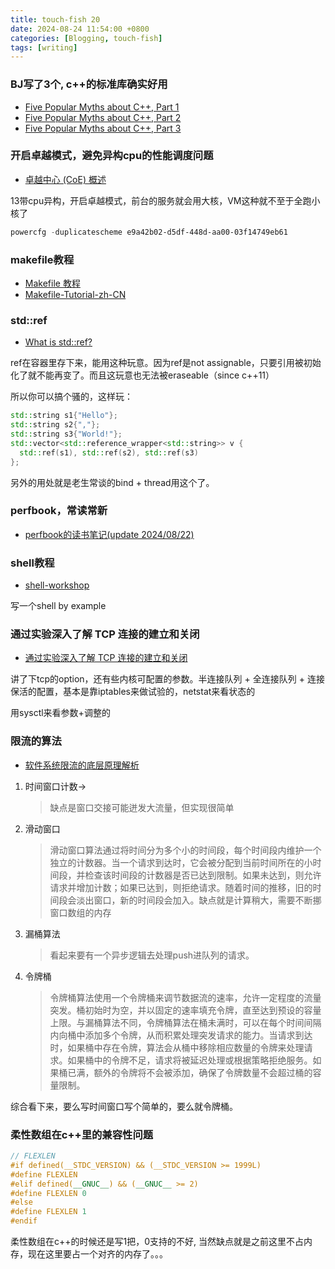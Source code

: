 ```yaml
---
title: touch-fish 20
date: 2024-08-24 11:54:00 +0800
categories: [Blogging, touch-fish]
tags: [writing]
---
```


### BJ写了3个, c++的标准库确实好用

+ [Five Popular Myths about C++, Part 1](https://isocpp.org/blog/2014/12/myths-1)
+ [Five Popular Myths about C++, Part 2](https://isocpp.org/blog/2014/12/myths-2)
+ [Five Popular Myths about C++, Part 3](https://isocpp.org/blog/2014/12/myths-3)

### 开启卓越模式，避免异构cpu的性能调度问题

+ [卓越中心 (CoE) 概述](https://learn.microsoft.com/zh-cn/power-platform/guidance/coe/overview)

13带cpu异构，开启卓越模式，前台的服务就会用大核，VM这种就不至于全跑小核了

```powershell
powercfg -duplicatescheme e9a42b02-d5df-448d-aa00-03f14749eb61
```

### makefile教程

+ [Makefile 教程](https://gavinliu6.github.io/Makefile-Tutorial-zh-CN/#/)
+ [Makefile-Tutorial-zh-CN](https://github.com/gavinliu6/Makefile-Tutorial-zh-CN)

### std::ref

+ [What is std::ref?](https://www.sandordargo.com/blog/2024/08/21/std-ref)

ref在容器里存下来，能用这种玩意。因为ref是not assignable，只要引用被初始化了就不能再变了。而且这玩意也无法被eraseable（since c++11）

所以你可以搞个骚的，这样玩：

```cpp
std::string s1{"Hello"};
std::string s2{","};
std::string s3{"World!"};
std::vector<std::reference_wrapper<std::string>> v {
  std::ref(s1), std::ref(s2), std::ref(s3)
}; 
```

另外的用处就是老生常谈的bind + thread用这个了。

### perfbook，常读常新

+ [perfbook的读书笔记(update 2024/08/22)](https://www.bluepuni.com/archives/notes-on-perfbook/)

### shell教程

+ [shell-workshop](https://github.com/kamalmarhubi/shell-workshop)

写一个shell by example

### 通过实验深入了解 TCP 连接的建立和关闭

+ [通过实验深入了解 TCP 连接的建立和关闭](https://mp.weixin.qq.com/s/OpOCIVxKF1xK-HI-E-8uRg)

讲了下tcp的option，还有些内核可配置的参数。半连接队列 + 全连接队列 + 连接保活的配置，基本是靠iptables来做试验的，netstat来看状态的

用sysctl来看参数+调整的

### 限流的算法

+ [软件系统限流的底层原理解析](https://mp.weixin.qq.com/s/EJ68f40ebapdqKTgGOG8tw)

1. 时间窗口计数->
   > 缺点是窗口交接可能迸发大流量，但实现很简单
2. 滑动窗口
   > 滑动窗口算法通过将时间分为多个小的时间段，每个时间段内维护一个独立的计数器。当一个请求到达时，它会被分配到当前时间所在的小时间段，并检查该时间段的计数器是否已达到限制。如果未达到，则允许请求并增加计数；如果已达到，则拒绝请求。随着时间的推移，旧的时间段会淡出窗口，新的时间段会加入。缺点就是计算稍大，需要不断挪窗口数组的内存
3. 漏桶算法
   > 看起来要有一个异步逻辑去处理push进队列的请求。
4. 令牌桶
   > 令牌桶算法使用一个令牌桶来调节数据流的速率，允许一定程度的流量突发。桶初始时为空，并以固定的速率填充令牌，直至达到预设的容量上限。与漏桶算法不同，令牌桶算法在桶未满时，可以在每个时间间隔内向桶中添加多个令牌，从而积累处理突发请求的能力。当请求到达时，如果桶中存在令牌，算法会从桶中移除相应数量的令牌来处理请求。如果桶中的令牌不足，请求将被延迟处理或根据策略拒绝服务。如果桶已满，额外的令牌将不会被添加，确保了令牌数量不会超过桶的容量限制。

综合看下来，要么写时间窗口写个简单的，要么就令牌桶。

### 柔性数组在c++里的兼容性问题

```cpp
// FLEXLEN
#if defined(__STDC_VERSION) && (__STDC_VERSION >= 1999L)
#define FLEXLEN
#elif defined(__GNUC__) && (__GNUC__ >= 2)
#define FLEXLEN 0
#else
#define FLEXLEN 1
#endif
```

柔性数组在c++的时候还是写1把，0支持的不好, 当然缺点就是之前这里不占内存，现在这里要占一个对齐的内存了。。。
